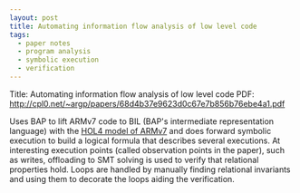```yaml
---
layout: post
title: Automating information flow analysis of low level code
tags:
  - paper notes
  - program analysis
  - symbolic execution
  - verification
---
```

Title: Automating information flow analysis of low level code
PDF: <a href="http://cpl0.net/~argp/papers/68d4b37e9623d0c67e7b856b76ebe4a1.pdf"
target="_blank">http://cpl0.net/~argp/papers/68d4b37e9623d0c67e7b856b76ebe4a1.pdf</a>

Uses BAP to lift ARMv7 code to BIL (BAP's intermediate representation
language) with the <a href="http://hol-theorem-prover.org/">HOL4
model of ARMv7</a> and does forward symbolic execution to build a logical
formula that describes several executions. At interesting execution points
(called observation points in the paper), such as writes, offloading to SMT
solving is used to verify that relational properties hold. Loops are handled
by manually finding relational invariants and using them to decorate the
loops aiding the verification.
